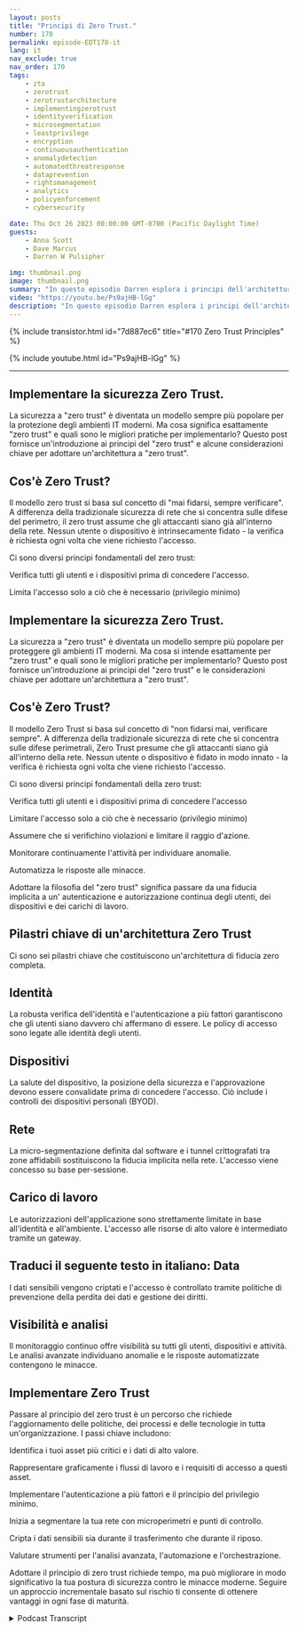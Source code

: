 ```yaml
---
layout: posts
title: "Principi di Zero Trust."
number: 170
permalink: episode-EDT170-it
lang: it
nav_exclude: true
nav_order: 170
tags:
    - zta
    - zerotrust
    - zerotrustarchitecture
    - implementingzerotrust
    - identityverification
    - microsegmentation
    - leastprivilege
    - encryption
    - continuousauthentication
    - anomalydetection
    - automatedthreatresponse
    - dataprevention
    - rightsmanagement
    - analytics
    - policyenforcement
    - cybersecurity

date: Thu Oct 26 2023 00:00:00 GMT-0700 (Pacific Daylight Time)
guests:
    - Anna Scott
    - Dave Marcus
    - Darren W Pulsipher

img: thumbnail.png
image: thumbnail.png
summary: "In questo episodio Darren esplora i principi dell'architettura Zero Trust con l'ospite speciale David Marcus, Senior Security Architect, e il ritorno dell'ospite Dr. Anna Scott."
video: "https://youtu.be/Ps9ajHB-lGg"
description: "In questo episodio Darren esplora i principi dell'architettura Zero Trust con l'ospite speciale David Marcus, Senior Security Architect, e il ritorno dell'ospite Dr. Anna Scott."
---
```


<div>
{% include transistor.html id="7d887ec6" title="#170 Zero Trust Principles" %}

{% include youtube.html id="Ps9ajHB-lGg" %}
</div>

---

## Implementare la sicurezza Zero Trust.

La sicurezza a "zero trust" è diventata un modello sempre più popolare per la protezione degli ambienti IT moderni. Ma cosa significa esattamente "zero trust" e quali sono le migliori pratiche per implementarlo? Questo post fornisce un'introduzione ai principi del "zero trust" e alcune considerazioni chiave per adottare un'architettura a "zero trust".

## Cos'è Zero Trust?

Il modello zero trust si basa sul concetto di "mai fidarsi, sempre verificare". A differenza della tradizionale sicurezza di rete che si concentra sulle difese del perimetro, il zero trust assume che gli attaccanti siano già all'interno della rete. Nessun utente o dispositivo è intrinsecamente fidato - la verifica è richiesta ogni volta che viene richiesto l'accesso.

Ci sono diversi principi fondamentali del zero trust:

Verifica tutti gli utenti e i dispositivi prima di concedere l'accesso.

Limita l'accesso solo a ciò che è necessario (privilegio minimo)

## Implementare la sicurezza Zero Trust.

La sicurezza a "zero trust" è diventata un modello sempre più popolare per proteggere gli ambienti IT moderni. Ma cosa si intende esattamente per "zero trust" e quali sono le migliori pratiche per implementarlo? Questo post fornisce un'introduzione ai principi del "zero trust" e le considerazioni chiave per adottare un'architettura a "zero trust".

## Cos'è Zero Trust?

Il modello Zero Trust si basa sul concetto di "non fidarsi mai, verificare sempre". A differenza della tradizionale sicurezza di rete che si concentra sulle difese perimetrali, Zero Trust presume che gli attaccanti siano già all'interno della rete. Nessun utente o dispositivo è fidato in modo innato - la verifica è richiesta ogni volta che viene richiesto l'accesso.

Ci sono diversi principi fondamentali della zero trust:

Verifica tutti gli utenti e i dispositivi prima di concedere l'accesso

Limitare l'accesso solo a ciò che è necessario (privilegio minimo)

Assumere che si verifichino violazioni e limitare il raggio d'azione.

Monitorare continuamente l'attività per individuare anomalie.

Automatizza le risposte alle minacce.

Adottare la filosofia del "zero trust" significa passare da una fiducia implicita a un' autenticazione e autorizzazione continua degli utenti, dei dispositivi e dei carichi di lavoro.

## Pilastri chiave di un'architettura Zero Trust

Ci sono sei pilastri chiave che costituiscono un'architettura di fiducia zero completa.

## Identità

La robusta verifica dell'identità e l'autenticazione a più fattori garantiscono che gli utenti siano davvero chi affermano di essere. Le policy di accesso sono legate alle identità degli utenti.

## Dispositivi

La salute del dispositivo, la posizione della sicurezza e l'approvazione devono essere convalidate prima di concedere l'accesso. Ciò include i controlli dei dispositivi personali (BYOD).

## Rete

La micro-segmentazione definita dal software e i tunnel crittografati tra zone affidabili sostituiscono la fiducia implicita nella rete. L'accesso viene concesso su base per-sessione.

## Carico di lavoro

Le autorizzazioni dell'applicazione sono strettamente limitate in base all'identità e all'ambiente. L'accesso alle risorse di alto valore è intermediato tramite un gateway.

## Traduci il seguente testo in italiano: Data

I dati sensibili vengono criptati e l'accesso è controllato tramite politiche di prevenzione della perdita dei dati e gestione dei diritti.

## Visibilità e analisi

Il monitoraggio continuo offre visibilità su tutti gli utenti, dispositivi e attività. Le analisi avanzate individuano anomalie e le risposte automatizzate contengono le minacce.

## Implementare Zero Trust

Passare al principio del zero trust è un percorso che richiede l'aggiornamento delle politiche, dei processi e delle tecnologie in tutta un'organizzazione. I passi chiave includono:

Identifica i tuoi asset più critici e i dati di alto valore.

Rappresentare graficamente i flussi di lavoro e i requisiti di accesso a questi asset.

Implementare l'autenticazione a più fattori e il principio del privilegio minimo.

Inizia a segmentare la tua rete con microperimetri e punti di controllo.

Cripta i dati sensibili sia durante il trasferimento che durante il riposo.

Valutare strumenti per l'analisi avanzata, l'automazione e l'orchestrazione.

Adottare il principio di zero trust richiede tempo, ma può migliorare in modo significativo la tua postura di sicurezza contro le minacce moderne. Seguire un approccio incrementale basato sul rischio ti consente di ottenere vantaggi in ogni fase di maturità.



<details>
<summary> Podcast Transcript </summary>

<p></p>

</details>
